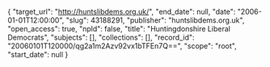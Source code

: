 {
  "target_url": "http://huntslibdems.org.uk/", 
  "end_date": null, 
  "date": "2006-01-01T12:00:00", 
  "slug": 43188291, 
  "publisher": "huntslibdems.org.uk", 
  "open_access": true, 
  "npld": false, 
  "title": "Huntingdonshire Liberal Democrats", 
  "subjects": [], 
  "collections": [], 
  "record_id": "20060101T120000/qg2a1m2Azv92vx1bTFEn7Q==", 
  "scope": "root", 
  "start_date": null
}

